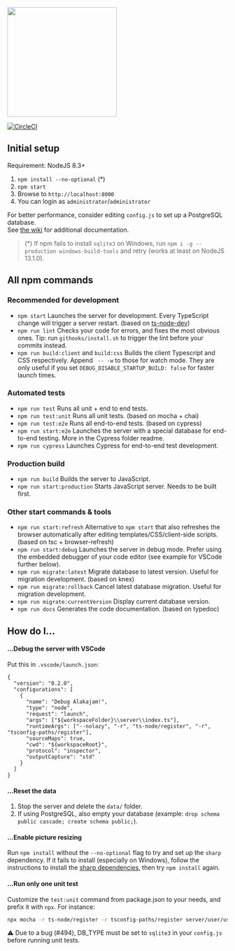 <img src="https://raw.githubusercontent.com/alakajam-team/alakajam/master/static/images/logo.png" width="250" />

[![CircleCI](https://circleci.com/gh/alakajam-team/alakajam/tree/master.svg?style=svg)](https://circleci.com/gh/alakajam-team/alakajam/tree/master)

## Initial setup

Requirement: NodeJS 8.3+

1. `npm install --no-optional` (*)
2. `npm start`
3. Browse to `http://localhost:8000`
4. You can login as `administrator`/`administrator`

For better performance, consider editing `config.js` to set up a PostgreSQL database.  
See [the wiki](https://github.com/alakajam-team/alakajam/wiki) for additional documentation.

> (*) If npm fails to install `sqlite3` on Windows, run `npm i -g --production windows-build-tools` and retry (works at least on NodeJS 13.1.0).

## All npm commands

### Recommended for development

* `npm start` Launches the server for development. Every TypeScript change will trigger a server restart. (based on [ts-node-dev](https://www.npmjs.com/package/ts-node-dev))
* `npm run lint` Checks your code for errors, and fixes the most obvious ones. Tip: run `githooks/install.sh` to trigger the lint before your commits instead.
* `npm run build:client` and `build:css` Builds the client Typescript and CSS respectively. Append ` -- -w` to those for watch mode. They are only useful if you set `DEBUG_DISABLE_STARTUP_BUILD: false` for faster launch times.

### Automated tests

* `npm run test` Runs all unit + end to end tests.
* `npm run test:unit` Runs all unit tests. (based on mocha + chai)
* `npm run test:e2e` Runs all end-to-end tests. (based on cypress) 
* `npm run start:e2e` Launches the server with a special database for end-to-end testing. More in the Cypress folder readme.
* `npm run cypress` Launches Cypress for end-to-end test development.

### Production build

* `npm run build` Builds the server to JavaScript.
* `npm run start:production` Starts JavaScript server. Needs to be built first.

### Other start commands & tools

* `npm run start:refresh` Alternative to `npm start` that also refreshes the browser automatically after editing templates/CSS/client-side scripts. (based on tsc + browser-refresh)
* `npm run start:debug` Launches the server in debug mode. Prefer using the embedded debugger of your code editor (see example for VSCode further below).
* `npm run migrate:latest` Migrate database to latest version. Useful for migration development. (based on knex)
* `npm run migrate:rollback` Cancel latest database migration. Useful for migration development.
* `npm run migrate:currentVersion` Display current database version.
* `npm run docs` Generates the code documentation. (based on typedoc)

## How do I...

#### ...Debug the server with VSCode

Put this in `.vscode/launch.json`:

```
{
  "version": "0.2.0",
  "configurations": [
    {
      "name": "Debug Alakajam!",
      "type": "node",
      "request": "launch",
      "args": ["${workspaceFolder}\\server\\index.ts"],
      "runtimeArgs": ["--nolazy", "-r", "ts-node/register", "-r", "tsconfig-paths/register"],
      "sourceMaps": true,
      "cwd": "${workspaceRoot}",
      "protocol": "inspector",
      "outputCapture": "std"
    }
  ]
}
```

#### ...Reset the data

1. Stop the server and delete the `data/` folder.
2. If using PostgreSQL, also empty your database (example: `drop schema public cascade; create schema public;`).

#### ...Enable picture resizing

Run `npm install` without the `--no-optional` flag to try and set up the `sharp` dependency. If it fails to install (especially on Windows), follow the instructions to install the [sharp dependencies](https://sharp.pixelplumbing.com/en/stable/install/), then try `npm install` again.

#### ...Run only one unit test

Customize the `test:unit` command from package.json to your needs, and prefix it with `npx`. For instance:

```bash
npx mocha -r ts-node/register -r tsconfig-paths/register server/user/user.service.spec.ts --watch --watch-extensions ts --watch-files server
```

:warning: Due to a bug (#494), DB_TYPE must be set to `sqlite3` in your `config.js` before running unit tests.
